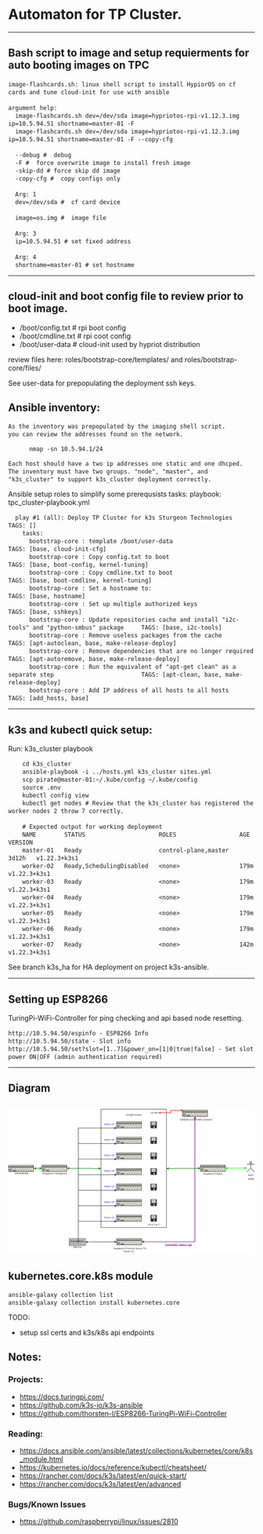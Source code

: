 # Automaton for TP Cluster.
---
## Bash script to image and setup requierments for auto booting images on TPC
        
    image-flashcards.sh: linux shell script to install HypiorOS on cf cards and tune cloud-init for use with ansible
            
    argument help:
      image-flashcards.sh dev=/dev/sda image=hypriotos-rpi-v1.12.3.img ip=10.5.94.51 shortname=master-01 -F
      image-flashcards.sh dev=/dev/sda image=hypriotos-rpi-v1.12.3.img ip=10.5.94.51 shortname=master-01 -F --copy-cfg

      --debug #  debug
      -F #  force overwrite image to install fresh image
      -skip-dd # force skip dd image
      -copy-cfg #  copy configs only

      Arg: 1
      dev=/dev/sda #  cf card device
      
      image=os.img #  image file

      Arg: 3
      ip=10.5.94.51 # set fixed address

      Arg: 4
      shortname=master-01 # set hostname

---

## cloud-init and boot config file to review prior to boot image.

  - /boot/config.txt   # rpi boot config 
  - /boot/cmdline.txt  # rpi coot config
  - /boot/user-data    # cloud-init used by hypriot distribution

  review files here: roles/bootstrap-core/templates/ and roles/bootstrap-core/files/

  See user-data for prepopulating the deployment ssh keys.

## Ansible inventory:

    As the inventory was prepopulated by the imaging shell script.
    you can review the addresses found on the network.
```
      nmap -sn 10.5.94.1/24
```
    Each host should have a two ip addresses one static and one dhcped.
    The inventory must have two groups. "node", "master", and "k3s_cluster" to support k3s_cluster deployment correctly.

Ansible setup roles to simplify some prerequsists tasks:
    playbook: tpc_cluster-playbook.yml

      play #1 (all): Deploy TP Cluster for k3s Sturgeon Technologies  TAGS: []
        tasks:
          bootstrap-core : template /boot/user-data                                                         TAGS: [base, cloud-init-cfg]
          bootstrap-core : Copy config.txt to boot                                                          TAGS: [base, boot-config, kernel-tuning]
          bootstrap-core : Copy cmdline.txt to boot                                                         TAGS: [base, boot-cmdline, kernel-tuning]
          bootstrap-core : Set a hostname to:                                                               TAGS: [base, hostname]
          bootstrap-core : Set up multiple authorized keys                                                  TAGS: [base, sshkeys]
          bootstrap-core : Update repositories cache and install "i2c-tools" and "python-smbus" package     TAGS: [base, i2c-tools]
          bootstrap-core : Remove useless packages from the cache                                           TAGS: [apt-autoclean, base, make-release-deploy]
          bootstrap-core : Remove dependencies that are no longer required                                  TAGS: [apt-autoremove, base, make-release-deploy]
          bootstrap-core : Run the equivalent of "apt-get clean" as a separate step                         TAGS: [apt-clean, base, make-release-deploy]
          bootstrap-core : Add IP address of all hosts to all hosts                                         TAGS: [add_hosts, base]

---

## k3s and kubectl quick setup:

Run: k3s_cluster playbook
```
    cd k3s_cluster
    ansible-playbook -i ../hosts.yml k3s_cluster sites.yml
    scp pirate@master-01:~/.kube/config ~/.kube/config
    source .env 
    kubectl config view
    kubectl get nodes # Review that the k3s_cluster has registered the worker nodes 2 throw 7 correctly.

    # Expected output for working deployment
    NAME        STATUS                     ROLES                  AGE     VERSION
    master-01   Ready                      control-plane,master   3d12h   v1.22.3+k3s1
    worker-02   Ready,SchedulingDisabled   <none>                 179m    v1.22.3+k3s1 
    worker-03   Ready                      <none>                 179m    v1.22.3+k3s1
    worker-04   Ready                      <none>                 179m    v1.22.3+k3s1
    worker-05   Ready                      <none>                 179m    v1.22.3+k3s1
    worker-06   Ready                      <none>                 179m    v1.22.3+k3s1
    worker-07   Ready                      <none>                 142m    v1.22.3+k3s1
```

See branch k3s_ha for HA deployment on project k3s-ansible.

---
## Setting up ESP8266
 TuringPi-WiFi-Controller for ping checking and api based node resetting.
```
http://10.5.94.50/espinfo - ESP8266 Info
http://10.5.94.50/state - Slot info
http://10.5.94.50/set?slot=[1..7]&power_on=[1|0|true|false] - Set slot power ON|OFF (admin authentication required)
```
---

## Diagram
![Turing PI deployment diagram](tpc_deployment.png)
---

## kubernetes.core.k8s module
```
ansible-galaxy collection list
ansible-galaxy collection install kubernetes.core

```

TODO:
  - setup ssl certs and k3s/k8s api endpoints 

## Notes:
  ### Projects:
   - https://docs.turingpi.com/
   - https://github.com/k3s-io/k3s-ansible 
   - https://github.com/thorsten-l/ESP8266-TuringPi-WiFi-Controller

  ### Reading:
  - https://docs.ansible.com/ansible/latest/collections/kubernetes/core/k8s_module.html
  - https://kubernetes.io/docs/reference/kubectl/cheatsheet/
  - https://rancher.com/docs/k3s/latest/en/quick-start/
  - https://rancher.com/docs/k3s/latest/en/advanced

  ### Bugs/Known Issues
  - https://github.com/raspberrypi/linux/issues/2810
